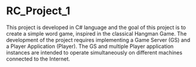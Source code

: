# RC_Project_1
This project is developed in C# language and the goal of this project is to create a simple word game, inspired in the classical Hangman Game. The development of the project requires implementing a Game Server (GS) and a Player Application (Player). The GS and multiple Player application instances are intended to operate simultaneously on different machines connected to the Internet.
